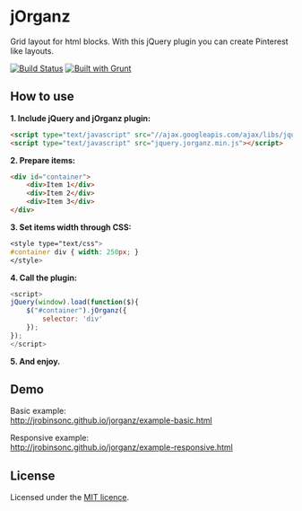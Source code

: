 # jOrganz

Grid layout for html blocks. With this jQuery plugin you can create Pinterest like layouts.

[![Build Status](https://travis-ci.org/jrobinsonc/jorganz.svg?branch=master)](https://travis-ci.org/jrobinsonc/jorganz)
[![Built with Grunt](https://cdn.gruntjs.com/builtwith.png)](http://gruntjs.com/)

## How to use

**1. Include jQuery and jOrganz plugin:**

```html
<script type="text/javascript" src="//ajax.googleapis.com/ajax/libs/jquery/1.10.1/jquery.min.js"></script>
<script type="text/javascript" src="jquery.jorganz.min.js"></script>
```

**2. Prepare items:**

```html
<div id="container">
    <div>Item 1</div>
    <div>Item 2</div>
    <div>Item 3</div>
</div>
```

**3. Set items width through CSS:**

```css
<style type="text/css">
#container div { width: 250px; }
</style>
```

**4. Call the plugin:**

```javascript
<script>
jQuery(window).load(function($){
    $("#container").jOrganz({
        selector: 'div'
    });
});
</script>
```

**5. And enjoy.**

## Demo

Basic example:    
http://jrobinsonc.github.io/jorganz/example-basic.html

Responsive example:    
http://jrobinsonc.github.io/jorganz/example-responsive.html

## License

Licensed under the [MIT licence][1].

[1]: http://raw.github.com/jrobinsonc/jorganz/master/LICENSE
